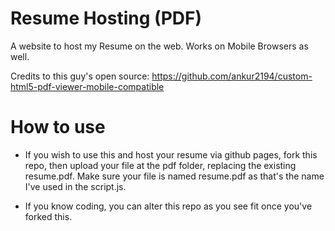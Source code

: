 # Resume Hosting (PDF)

A website to host my Resume on the web. Works on Mobile Browsers as well.

Credits to this guy's open source:
https://github.com/ankur2194/custom-html5-pdf-viewer-mobile-compatible

# How to use

-   If you wish to use this and host your resume via github pages, fork this repo, then upload your file at the pdf folder, replacing the existing resume.pdf. Make sure your file is named resume.pdf as that's the name I've used in the script.js.

-   If you know coding, you can alter this repo as you see fit once you've forked this.
